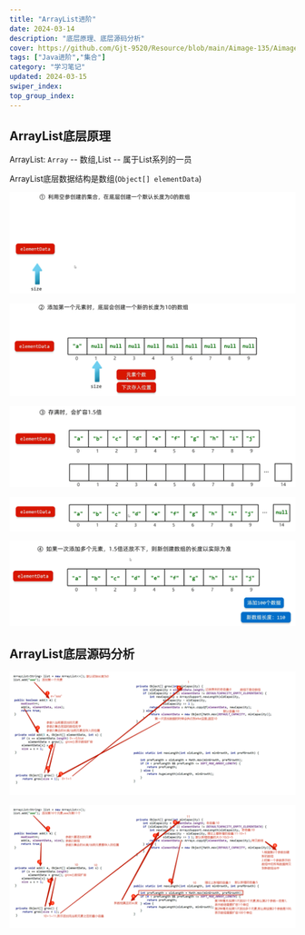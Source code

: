 ```yaml
---
title: "ArrayList进阶"
date: 2024-03-14
description: "底层原理、底层源码分析"
cover: https://github.com/Gjt-9520/Resource/blob/main/Aimage-135/Aimage72.jpg?raw=true
tags: ["Java进阶","集合"]
category: "学习笔记"
updated: 2024-03-15
swiper_index:
top_group_index:
---
```


## ArrayList底层原理

ArrayList: `Array` -- 数组,List -- 属于List系列的一员            

ArrayList底层数据结构是数组(`Object[] elementData`)

![ArrayList底层原理1](../images/ArrayList底层原理1.png)

![ArrayList底层原理2](../images/ArrayList底层原理2.png)

![ArrayList底层原理3](../images/ArrayList底层原理3.png)

![ArrayList底层原理4](../images/ArrayList底层原理4.png)

![ArrayList底层原理5](../images/ArrayList底层原理5.png)

## ArrayList底层源码分析

![ArrayList底层原理源码1](../images/ArrayList底层原理源码1.png)

![ArrayList底层原理源码2](../images/ArrayList底层原理源码2.png)